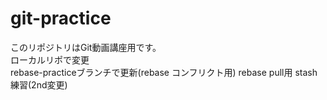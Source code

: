 # git-practice
このリポジトリはGit動画講座用です。  
ローカルリポで変更  
rebase-practiceブランチで更新(rebase コンフリクト用) 
rebase pull用
stash練習(2nd変更)
